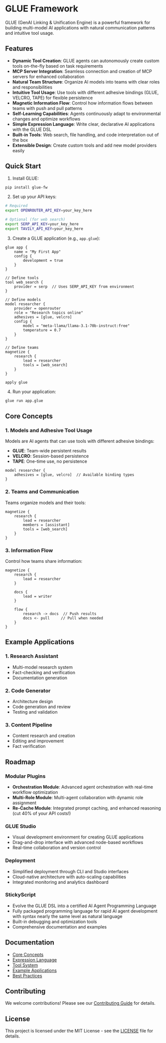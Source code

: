 # GLUE Framework

GLUE (GenAI Linking & Unification Engine) is a powerful framework for building multi-model AI applications with natural communication patterns and intuitive tool usage.


## Features

- **Dynamic Tool Creation**: GLUE agents can autonomously create custom tools on-the-fly based on task requirements
- **MCP Server Integration**: Seamless connection and creation of MCP servers for enhanced collaboration
- **Natural Team Structure**: Organize AI models into teams with clear roles and responsibilities
- **Intuitive Tool Usage**: Use tools with different adhesive bindings (GLUE, VELCRO, TAPE) for flexible persistence
- **Magnetic Information Flow**: Control how information flows between teams with push and pull patterns
- **Self-Learning Capabilities**: Agents continuously adapt to environmental changes and optimize workflows
- **Simple Expression Language**: Write clear, declarative AI applications with the GLUE DSL
- **Built-in Tools**: Web search, file handling, and code interpretation out of the box
- **Extensible Design**: Create custom tools and add new model providers easily

## Quick Start

1. Install GLUE:
```bash
pip install glue-fw
```

2. Set up your API keys:
```bash
# Required
export OPENROUTER_API_KEY=your_key_here

# Optional (for web search)
export SERP_API_KEY=your_key_here
export TAVILY_API_KEY=your_key_here
```

3. Create a GLUE application (e.g., `app.glue`):
```glue
glue app {
    name = "My First App"
    config {
        development = true
    }
}

// Define tools
tool web_search {
    provider = serp  // Uses SERP_API_KEY from environment
}

// Define models
model researcher {
    provider = openrouter
    role = "Research topics online"
    adhesives = [glue, velcro]
    config {
        model = "meta-llama/llama-3.1-70b-instruct:free"
        temperature = 0.7
    }
}

// Define teams
magnetize {
    research {
        lead = researcher
        tools = [web_search]
    }
}

apply glue
```

4. Run your application:
```bash
glue run app.glue
```

## Core Concepts

### 1. Models and Adhesive Tool Usage

Models are AI agents that can use tools with different adhesive bindings:

- **GLUE**: Team-wide persistent results
- **VELCRO**: Session-based persistence
- **TAPE**: One-time use, no persistence

```glue
model researcher {
    adhesives = [glue, velcro]  // Available binding types
}
```

### 2. Teams and Communication

Teams organize models and their tools:

```glue
magnetize {
    research {
        lead = researcher
        members = [assistant]
        tools = [web_search]
    }
}
```

### 3. Information Flow

Control how teams share information:

```glue
magnetize {
    research {
        lead = researcher
    }
    
    docs {
        lead = writer
    }
    
    flow {
        research -> docs  // Push results
        docs <- pull     // Pull when needed
    }
}
```

## Example Applications

### 1. Research Assistant
- Multi-model research system
- Fact-checking and verification
- Documentation generation

### 2. Code Generator
- Architecture design
- Code generation and review
- Testing and validation

### 3. Content Pipeline
- Content research and creation
- Editing and improvement
- Fact verification

## Roadmap

### Modular Plugins
- **Orchestration Module**: Advanced agent orchestration with real-time workflow optimization
- **Multi-Role Module**: Multi-agent collaboration with dynamic role assignment
- **Re-Cache Module**: Integrated prompt caching, and enhanced reasoning (cut 40% of your API costs!)

### GLUE Studio
- Visual development environment for creating GLUE applications
- Drag-and-drop interface with advanced node-based workflows
- Real-time collaboration and version control

### Deployment
- Simplified deployment through CLI and Studio interfaces
- Cloud-native architecture with auto-scaling capabilities
- Integrated monitoring and analytics dashboard

### StickyScript
- Evolve the GLUE DSL into a certified AI Agent Programming Language
- Fully packaged programming language for rapid AI agent development with syntax nearly the same level as natural language
- Built-in debugging and optimization tools
- Comprehensive documentation and examples

## Documentation

- [Core Concepts](docs/framework/01_core_concepts.md)
- [Expression Language](docs/framework/02_expression_language.md)
- [Tool System](docs/framework/03_tool_system.md)
- [Example Applications](docs/framework/04_examples.md)
- [Best Practices](docs/framework/05_best_practices.md)

## Contributing

We welcome contributions! Please see our [Contributing Guide](CONTRIBUTING.md) for details.

## License
This project is licensed under the MIT License - see the [LICENSE](LICENSE) file for details.

